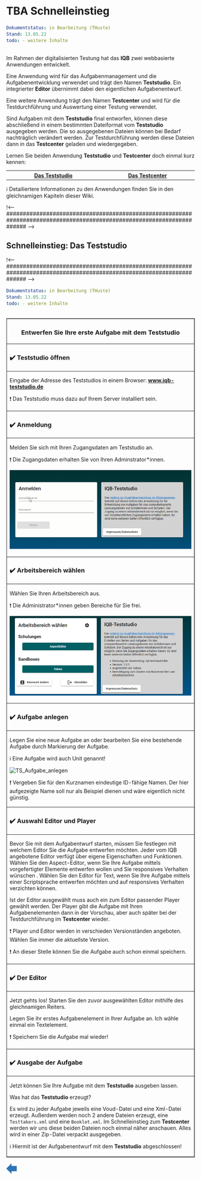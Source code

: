 # TBA Schnelleinstieg

```yaml
Dokumentstatus: in Bearbeitung (THuste)
Stand: 13.05.22
todo: - weitere Inhalte
      
```
Im Rahmen der digitalisierten Testung hat das **IQB** zwei webbasierte Anwendungen entwickelt.

Eine Anwendung wird für das Aufgabenmanagement und die Aufgabenentwicklung verwendet und trägt den Namen **Teststudio**. Ein integrierter **Editor** übernimmt dabei den eigentlichen Aufgabenentwurf. 

Eine weitere Anwendung trägt den Namen **Testcenter** und wird für die Testdurchführung und Auswertung einer Testung verwendet.

Sind Aufgaben mit dem **Teststudio** final entworfen, können diese abschließend in einem bestimmten Dateiformat vom **Teststudio** ausgegeben werden. Die so ausgegebenen Dateien können bei Bedarf nachträglich verändert werden. Zur Testdurchführung werden diese Dateien dann in das **Testcenter** geladen und wiedergegeben.


Lernen Sie beiden Anwendung **Teststudio** und **Testcenter** doch einmal kurz kennen:

<table border=0 >
    <tr>
        <th align=center width=500>
            <a href="https://github.com/iqb-berlin/iqb-berlin.github.io/wiki/Schnelleinstieg:-Das-Teststudio">Das Teststudio</a>
        </th>
        <th align=center width=500>
             <a href="https://github.com/iqb-berlin/iqb-berlin.github.io/wiki/Schnelleinstieg:-Das-Testcenter">Das Testcenter</a>
        </th>
    </tr>
</table>


:information_source: Detailiertere Informationen zu den Anwendungen finden Sie in den gleichnamigen Kapiteln dieser Wiki.

!<--###################################################################################################################### -->
## Schnelleinstieg: Das Teststudio
!<--###################################################################################################################### -->

```yaml
Dokumentstatus: in Bearbeitung (THuste)
Stand: 13.05.22
todo: - weitere Inhalte
      
```
<table border=1>
<tr>
<th align=center width=1000>

### Entwerfen Sie Ihre erste Aufgabe mit dem Teststudio

</th>

</tr>
<tr>
<td>

### :heavy_check_mark: Teststudio öffnen

</td></tr>
<tr>
<td>

Eingabe der Adresse des Teststudios in einem Browser: **www.iqb-teststudio.de**
 
:heavy_exclamation_mark: Das Teststudio muss dazu auf Ihrem Server installiert sein.

</td></tr>
<tr>
<td>

### :heavy_check_mark: Anmeldung

</td></tr>
<tr>
<td>

Melden Sie sich mit Ihren Zugangsdaten am Teststudio an.

:heavy_exclamation_mark: Die Zugangsdaten erhalten Sie von Ihren Adminstrator\*innen.

![TS_Anmeldung](https://github.com/iqb-berlin/iqb-berlin.github.io/blob/master/assets/TS_Anmeldung.gif)


</td></tr>
<tr>
<td>

### :heavy_check_mark: Arbeitsbereich wählen

</td></tr>
<tr>
<td>

Wählen Sie Ihren Arbeitsbereich aus.

:heavy_exclamation_mark: Die Administrator\*innen geben Bereiche für Sie frei.

![TS_AB_Auswahl](https://github.com/iqb-berlin/iqb-berlin.github.io/blob/master/assets/TS_AB_Auswahl_01.png)


</td></tr>
<tr>
<td>

### :heavy_check_mark: Aufgabe anlegen

</td></tr>
<tr>
<td>

Legen Sie eine neue Aufgabe an oder bearbeiten Sie eine bestehende Aufgabe durch Markierung der Aufgabe.

:information_source: Eine Aufgabe wird auch Unit genannt!

![TS_Aufgabe_anlegen](https://github.com/iqb-berlin/iqb-berlin.github.io/blob/master/assets/TS_Aufgabe_anlegen.gif)

:heavy_exclamation_mark: Vergeben Sie für den Kurznamen eindeutige ID-fähige Namen. Der hier aufgezeigte Name soll nur als Beispiel dienen und wäre eigentlich nicht günstig.

</td></tr>
<tr>
<td>

### :heavy_check_mark: Auswahl Editor und Player

</td></tr>
<tr>
<td>

Bevor Sie mit dem Aufgabentwurf starten, müssen Sie festlegen mit welchem Editor Sie die Aufgabe entwerfen möchten. Jeder vom IQB angebotene Editor verfügt über eigene Eigenschaften und Funktionen. Wählen Sie den Aspect-Editor, wenn Sie Ihre Aufgabe mittels vorgefertigter Elemente entwerfen wollen und Sie responsives Verhalten wünschen . Wählen Sie den Editor für Text, wenn Sie Ihre Aufgabe mittels einer Scriptsprache entwerfen möchten und auf responsives Verhalten verzichten können.

Ist der Editor ausgewählt muss auch ein zum Editor passender Player gewählt werden. Der Player gibt die Aufgabe mit Ihren Aufgabenelementen dann in der Vorschau, aber auch später bei der Testdurchführung im **Testcenter** wieder.


:heavy_exclamation_mark: Player und Editor werden in verschieden Versionständen angeboten. Wählen Sie immer die aktuellste Version.

:heavy_exclamation_mark: An dieser Stelle können Sie die Aufgabe auch schon einmal speichern.

</td></tr>
<tr>
<td>

### :heavy_check_mark: Der Editor

</td></tr>
<tr>
<td>

Jetzt gehts los! Starten Sie den zuvor ausgewählten Editor mithilfe des gleichnamigen Reiters.


Legen Sie ihr erstes Aufgabenelement in Ihrer Aufgabe an. Ich wähle einmal ein Textelement.



:heavy_exclamation_mark: Speichern Sie die Aufgabe mal wieder!

</td></tr>
<tr>
<td>

### :heavy_check_mark: Ausgabe der Aufgabe

</td></tr>
<td>

Jetzt können Sie Ihre Aufgabe mit dem **Teststudio** ausgeben lassen.



Was hat das **Teststudio** erzeugt?

Es wird zu jeder Aufgabe jeweils eine Voud-Datei und eine Xml-Datei erzeugt. Außerdem werden noch 2 andere Dateien erzeugt, eine `Testtakers.xml` und eine `Booklet.xml`. Im Schnelleinstieg zum **Testcenter** werden wir uns diese beiden Dateien noch einmal näher anschauen. Alles wird in einer Zip-Datei verpackt ausgegeben.

:information_source: Hiermit ist der Aufgabenentwurf mit dem **Teststudio** abgeschlossen!

</td></tr>


</table>

<!--+++++++++++++++++++++++++++++++++++++++++++++++++++++++++backward++++++++++++++++++++++++++++++++++++++++++++++++++++++++-->
<a href="https://github.com/iqb-berlin/iqb-berlin.github.io/wiki/Schnelleinstieg">
<img src="https://github.com/iqb-berlin/iqb-berlin.github.io/blob/master/assets/Bw_Button_final.png" align="left">
</a>
</div>